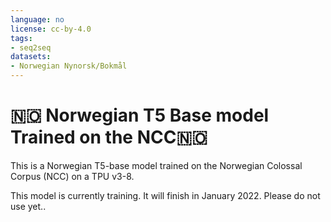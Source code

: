 ```yaml
---
language: no
license: cc-by-4.0
tags:
- seq2seq
datasets:
- Norwegian Nynorsk/Bokmål
---
```

# 🇳🇴 Norwegian T5 Base model Trained on the NCC🇳🇴  

This is a Norwegian T5-base model trained on the Norwegian Colossal Corpus (NCC) on a TPU v3-8. 

This model is currently training. It will finish in January 2022. Please do not use yet..
 ```
